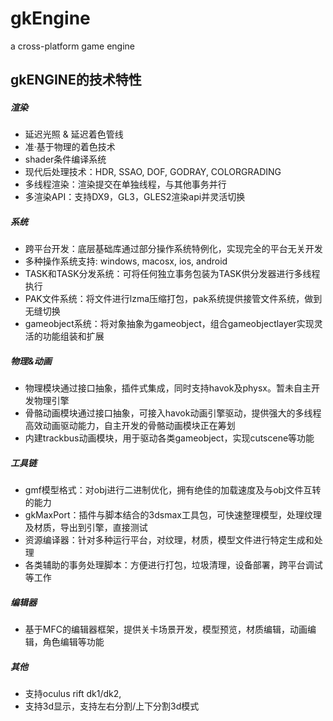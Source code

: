 gkEngine
========

a cross-platform game engine

gkENGINE的技术特性
---

##### 渲染

* 延迟光照 & 延迟着色管线
* 准·基于物理的着色技术
* shader条件编译系统
* 现代后处理技术：HDR, SSAO, DOF, GODRAY, COLORGRADING
* 多线程渲染：渲染提交在单独线程，与其他事务并行
* 多渲染API：支持DX9，GL3，GLES2渲染api并灵活切换

##### 系统

* 跨平台开发：底层基础库通过部分操作系统特例化，实现完全的平台无关开发
* 多种操作系统支持: windows, macosx, ios, android
* TASK和TASK分发系统：可将任何独立事务包装为TASK供分发器进行多线程执行
* PAK文件系统：将文件进行lzma压缩打包，pak系统提供接管文件系统，做到无缝切换
* gameobject系统：将对象抽象为gameobject，组合gameobjectlayer实现灵活的功能组装和扩展

##### 物理&动画

* 物理模块通过接口抽象，插件式集成，同时支持havok及physx。暂未自主开发物理引擎
* 骨骼动画模块通过接口抽象，可接入havok动画引擎驱动，提供强大的多线程高效动画驱动能力，自主开发的骨骼动画模块正在筹划
* 内建trackbus动画模块，用于驱动各类gameobject，实现cutscene等功能

##### 工具链

* gmf模型格式：对obj进行二进制优化，拥有绝佳的加载速度及与obj文件互转的能力
* gkMaxPort：插件与脚本结合的3dsmax工具包，可快速整理模型，处理纹理及材质，导出到引擎，直接测试
* 资源编译器：针对多种运行平台，对纹理，材质，模型文件进行特定生成和处理
* 各类辅助的事务处理脚本：方便进行打包，垃圾清理，设备部署，跨平台调试等工作

##### 编辑器

* 基于MFC的编辑器框架，提供关卡场景开发，模型预览，材质编辑，动画编辑，角色编辑等功能

##### 其他

* 支持oculus rift dk1/dk2,
* 支持3d显示，支持左右分割/上下分割3d模式
